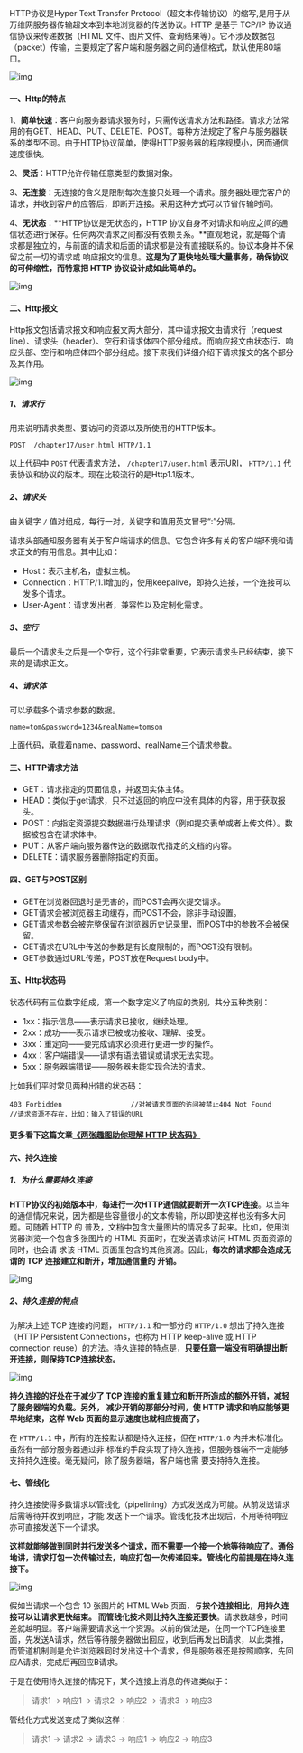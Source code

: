 HTTP协议是Hyper Text Transfer Protocol（超文本传输协议）的缩写,是用于从万维网服务器传输超文本到本地浏览器的传送协议。HTTP 是基于 TCP/IP 协议通信协议来传递数据（HTML 文件、图片文件、查询结果等）。它不涉及数据包（packet）传输，主要规定了客户端和服务器之间的通信格式，默认使用80端口。

![img](http://upload-images.jianshu.io/upload_images/6943526-50ef578cf5f4e14b?imageMogr2/auto-orient/strip%7CimageView2/2/w/1240)

#### **一、Http的特点**

1、**简单快速**：客户向服务器请求服务时，只需传送请求方法和路径。请求方法常用的有GET、HEAD、PUT、DELETE、POST。每种方法规定了客户与服务器联系的类型不同。由于HTTP协议简单，使得HTTP服务器的程序规模小，因而通信速度很快。

2、**灵活**：HTTP允许传输任意类型的数据对象。

3、**无连接**：无连接的含义是限制每次连接只处理一个请求。服务器处理完客户的请求，并收到客户的应答后，即断开连接。采用这种方式可以节省传输时间。

4、**无状态**：**HTTP协议是无状态的，HTTP 协议自身不对请求和响应之间的通信状态进行保存。任何两次请求之间都没有依赖关系。**直观地说，就是每个请求都是独立的，与前面的请求和后面的请求都是没有直接联系的。协议本身并不保留之前一切的请求或 响应报文的信息。**这是为了更快地处理大量事务，确保协议的可伸缩性，而特意把 HTTP 协议设计成如此简单的。**

![img](http://upload-images.jianshu.io/upload_images/6943526-c4e62ff8b9b3f386?imageMogr2/auto-orient/strip%7CimageView2/2/w/1240)

#### **二、Http报文**

Http报文包括请求报文和响应报文两大部分，其中请求报文由请求行（request line）、请求头（header）、空行和请求体四个部分组成。而响应报文由状态行、响应头部、空行和响应体四个部分组成。接下来我们详细介绍下请求报文的各个部分及其作用。

![img](http://upload-images.jianshu.io/upload_images/6943526-2ee41f60e04abd79?imageMogr2/auto-orient/strip%7CimageView2/2/w/1240)

##### **1、请求行**

用来说明请求类型、要访问的资源以及所使用的HTTP版本。

```
POST  /chapter17/user.html HTTP/1.1
```

以上代码中 `POST` 代表请求方法， `/chapter17/user.html` 表示URI， `HTTP/1.1` 代表协议和协议的版本。现在比较流行的是Http1.1版本。

##### **2、请求头**

由关键字 `/` 值对组成，每行一对，关键字和值用英文冒号“:”分隔。

请求头部通知服务器有关于客户端请求的信息。它包含许多有关的客户端环境和请求正文的有用信息。其中比如：

- Host：表示主机名，虚拟主机。
- Connection：HTTP/1.1增加的，使用keepalive，即持久连接，一个连接可以发多个请求。
- User-Agent：请求发出者，兼容性以及定制化需求。

##### **3、空行**

最后一个请求头之后是一个空行，这个行非常重要，它表示请求头已经结束，接下来的是请求正文。

##### **4、请求体**

可以承载多个请求参数的数据。

```
name=tom&password=1234&realName=tomson
```

上面代码，承载着name、password、realName三个请求参数。

#### **三、HTTP请求方法**

- GET：请求指定的页面信息，并返回实体主体。
- HEAD：类似于get请求，只不过返回的响应中没有具体的内容，用于获取报头。
- POST：向指定资源提交数据进行处理请求（例如提交表单或者上传文件）。数据被包含在请求体中。
- PUT：从客户端向服务器传送的数据取代指定的文档的内容。
- DELETE：请求服务器删除指定的页面。

#### **四、GET与POST区别**

- GET在浏览器回退时是无害的，而POST会再次提交请求。
- GET请求会被浏览器主动缓存，而POST不会，除非手动设置。
- GET请求参数会被完整保留在浏览器历史记录里，而POST中的参数不会被保留。
- GET请求在URL中传送的参数是有长度限制的，而POST没有限制。
- GET参数通过URL传递，POST放在Request body中。

#### **五、Http状态码**

状态代码有三位数字组成，第一个数字定义了响应的类别，共分五种类别：

- 1xx：指示信息——表示请求已接收，继续处理。
- 2xx：成功——表示请求已被成功接收、理解、接受。
- 3xx：重定向——要完成请求必须进行更进一步的操作。
- 4xx：客户端错误——请求有语法错误或请求无法实现。
- 5xx：服务器端错误——服务器未能实现合法的请求。

比如我们平时常见两种出错的状态码：

```
403 Forbidden                 //对被请求页面的访问被禁止404 Not Found                 //请求资源不存在，比如：输入了错误的URL
```

#### 更多看下这篇文章[《两张趣图助你理解 HTTP 状态码](http://mp.weixin.qq.com/s?__biz=MzI3ODcxMzQzMw==&mid=2247487311&idx=2&sn=587df751ae6e2c0eec1fe0bc0bfef9c1&chksm=eb538a79dc24036f0b2dd5363a59b2db0dcda3fc2dba543d648b84f328e8af2175e167a9422d&scene=21#wechat_redirect)[》](http://mp.weixin.qq.com/s?__biz=MzI3ODcxMzQzMw==&mid=2247487311&idx=2&sn=587df751ae6e2c0eec1fe0bc0bfef9c1&chksm=eb538a79dc24036f0b2dd5363a59b2db0dcda3fc2dba543d648b84f328e8af2175e167a9422d&scene=21#wechat_redirect)

#### **六、持久连接** 

##### **1、为什么需要持久连接**

**HTTP协议的初始版本中，每进行一次HTTP通信就要断开一次TCP连接**。以当年的通信情况来说，因为都是些容量很小的文本传输，所以即使这样也没有多大问题。可随着 HTTP 的 普及，文档中包含大量图片的情况多了起来。比如，使用浏览器浏览一个包含多张图片的 HTML 页面时，在发送请求访问 HTML 页面资源的同时，也会请 求该 HTML 页面里包含的其他资源。因此，**每次的请求都会造成无谓的 TCP 连接建立和断开，增加通信量的 开销。**

![img](http://upload-images.jianshu.io/upload_images/6943526-40aafa299e7bf1d4?imageMogr2/auto-orient/strip%7CimageView2/2/w/1240)

##### **2、持久连接的特点**

为解决上述 TCP 连接的问题， `HTTP/1.1` 和一部分的 `HTTP/1.0` 想出了持久连接（HTTP Persistent Connections，也称为 HTTP keep-alive 或 HTTP connection reuse）的方法。持久连接的特点是，**只要任意一端没有明确提出断开连接，则保持TCP连接状态。**

![img](http://upload-images.jianshu.io/upload_images/6943526-4821df59f4e322aa?imageMogr2/auto-orient/strip%7CimageView2/2/w/1240)

**持久连接的好处在于减少了 TCP 连接的重复建立和断开所造成的额外开销，减轻了服务器端的负载。另外， 减少开销的那部分时间，使 HTTP 请求和响应能够更早地结束，这样 Web 页面的显示速度也就相应提高了。**

在 `HTTP/1.1` 中，所有的连接默认都是持久连接，但在 `HTTP/1.0` 内并未标准化。虽然有一部分服务器通过非 标准的手段实现了持久连接，但服务器端不一定能够支持持久连接。毫无疑问，除了服务器端，客户端也需 要支持持久连接。

#### **七、管线化**

持久连接使得多数请求以管线化（pipelining）方式发送成为可能。从前发送请求后需等待并收到响应，才能 发送下一个请求。管线化技术出现后，不用等待响应亦可直接发送下一个请求。

**这样就能够做到同时并行发送多个请求，而不需要一个接一个地等待响应了。通俗地讲，请求打包一次传输过去，响应打包一次传递回来。管线化的前提是在持久连接下。**

![img](http://upload-images.jianshu.io/upload_images/6943526-455c2ffa570aa887?imageMogr2/auto-orient/strip%7CimageView2/2/w/1240)

假如当请求一个包含 10 张图片的 HTML Web 页面，**与挨个连接相比，用持久连接可以让请求更快结束。 而管线化技术则比持久连接还要快**。请求数越多，时间差就越明显。客户端需要请求这十个资源。以前的做法是，在同一个TCP连接里面，先发送A请求，然后等待服务器做出回应，收到后再发出B请求，以此类推，而管道机制则是允许浏览器同时发出这十个请求，但是服务器还是按照顺序，先回应A请求，完成后再回应B请求。

于是在使用持久连接的情况下，某个连接上消息的传递类似于：

> 请求1 -> 响应1 -> 请求2 -> 响应2 -> 请求3 -> 响应3

管线化方式发送变成了类似这样：

> 请求1 -> 请求2 -> 请求3 -> 响应1 -> 响应2 -> 响应3
